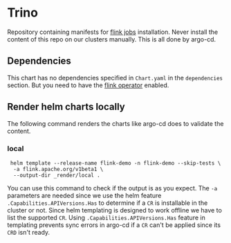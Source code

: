 # Trino

Repository containing manifests for
[flink jobs](https://nightlies.apache.org/flink/flink-kubernetes-operator-docs-main/docs/custom-resource/reference/)
installation. Never install the content of this repo on our clusters manually. This is all done by argo-cd.

## Dependencies

This chart has no dependencies specified in `Chart.yaml` in the `dependencies` section.
But you need to have the [flink operator](https://github.com/steadforce/flink-operator)
enabled.

## Render helm charts locally

The following command renders the charts like argo-cd does to validate the content.

### local

```
 helm template --release-name flink-demo -n flink-demo --skip-tests \
  -a flink.apache.org/v1beta1 \
  --output-dir _render/local . 
```

You can use this command to check if the output is as you expect. The `-a` parameters are needed since we use the
helm feature `.Capabilities.APIVersions.Has` to determine if a `CR` is installable in the cluster or not. Since
helm templating is designed to work offline we have to list the supported `CR`. Using `.Capabilities.APIVersions.Has`
feature in templating prevents sync errors in argo-cd if a `CR` can't be applied since its `CRD` isn't ready.
